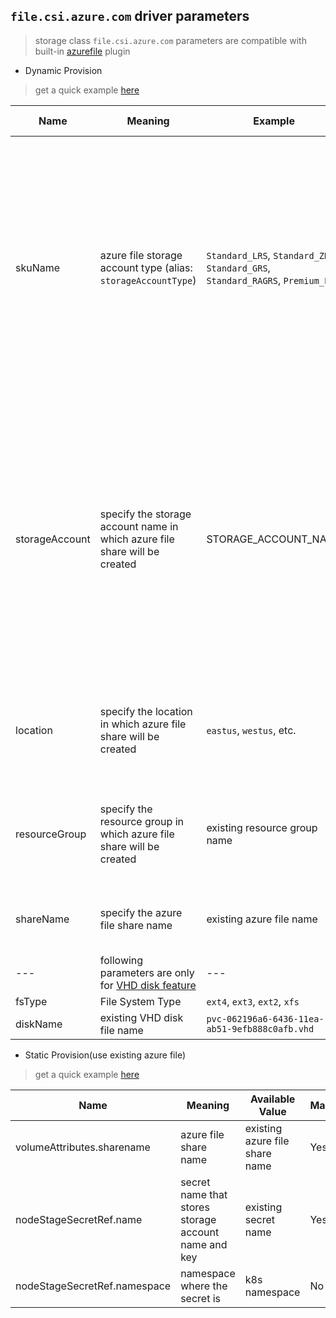 ## `file.csi.azure.com` driver parameters
 > storage class `file.csi.azure.com` parameters are compatible with built-in [azurefile](https://kubernetes.io/docs/concepts/storage/volumes/#azurefile) plugin

 - Dynamic Provision
  > get a quick example [here](../deploy/example/storageclass-azurefile-csi.yaml)

Name | Meaning | Example | Mandatory | Default value 
--- | --- | --- | --- | ---
skuName | azure file storage account type (alias: `storageAccountType`) | `Standard_LRS`, `Standard_ZRS`, `Standard_GRS`, `Standard_RAGRS`, `Premium_LRS` | No | `Standard_LRS` <br><br> Note:  <br> 1. minimum file share size of Premium account type is `100GB`<br> 2.[`ZRS` account type](https://docs.microsoft.com/en-us/azure/storage/common/storage-redundancy#zone-redundant-storage) is supported in limited regions <br> 3. Premium files shares is currently only available for LRS)
storageAccount | specify the storage account name in which azure file share will be created | STORAGE_ACCOUNT_NAME | No | if empty, driver will find a suitable storage account that matches `skuName` in the same resource group; if a storage account name is provided, it means that storage account must exist otherwise there would be error
location | specify the location in which azure file share will be created | `eastus`, `westus`, etc. | No | if empty, driver will use the same location name as current k8s cluster
resourceGroup | specify the resource group in which azure file share will be created | existing resource group name | No | if empty, driver will use the same resource group name as current k8s cluster
shareName | specify the azure file share name | existing azure file name | No | if empty, driver will generate an azure file share name
--- | following parameters are only for [VHD disk feature](../deploy/example/disk) | --- | --- |
fsType | File System Type | `ext4`, `ext3`, `ext2`, `xfs` | Yes | `ext4`
diskName | existing VHD disk file name | `pvc-062196a6-6436-11ea-ab51-9efb888c0afb.vhd` | No |

 - Static Provision(use existing azure file)
  > get a quick example [here](../deploy/example/pv-azurefile-csi.yaml)

Name | Meaning | Available Value | Mandatory | Default value
--- | --- | --- | --- | ---
volumeAttributes.sharename | azure file share name | existing azure file share name | Yes |
nodeStageSecretRef.name | secret name that stores storage account name and key | existing secret name |  Yes  |
nodeStageSecretRef.namespace | namespace where the secret is | k8s namespace  |  No  | `default`
